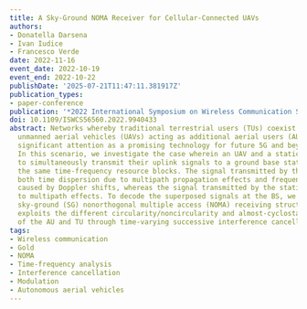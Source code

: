 ```yaml
---
title: A Sky-Ground NOMA Receiver for Cellular-Connected UAVs
authors:
- Donatella Darsena
- Ivan Iudice
- Francesco Verde
date: 2022-11-16
event_date: 2022-10-19
event_end: 2022-10-22
publishDate: '2025-07-21T11:47:11.381917Z'
publication_types:
- paper-conference
publication: '*2022 International Symposium on Wireless Communication Systems (ISWCS)*'
doi: 10.1109/ISWCS56560.2022.9940433
abstract: Networks whereby traditional terrestrial users (TUs) coexist with flying
  unmanned aerial vehicles (UAVs) acting as additional aerial users (AUs), has gained
  significant attention as a promising technology for future 5G and beyond networks.
  In this scenario, we investigate the case wherein an UAV and a static TU are paired
  to simultaneously transmit their uplink signals to a ground base station (BS) in
  the same time-frequency resource blocks. The signal transmitted by the AU experiences
  both time dispersion due to multipath propagation effects and frequency dispersion
  caused by Doppler shifts, whereas the signal transmitted by the static TU is subject
  to multipath effects. To decode the superposed signals at the BS, we propose a novel
  sky-ground (SG) nonorthogonal multiple access (NOMA) receiving structure that additionally
  exploits the different circularity/noncircularity and almost-cyclostationarity properties
  of the AU and TU through time-varying successive interference cancellation.
tags:
- Wireless communication
- Gold
- NOMA
- Time-frequency analysis
- Interference cancellation
- Modulation
- Autonomous aerial vehicles
---
```

